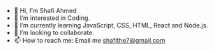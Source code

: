- 👋 Hi, I’m Shafi Ahmed
- 👀 I’m interested in Coding.
- 🌱 I’m currently learning JavaScript, CSS, HTML, React and Node.js.
- 💞️ I’m looking to collaborate.
- 📫 How to reach me: Email me
      shafithe7@gmail.com


